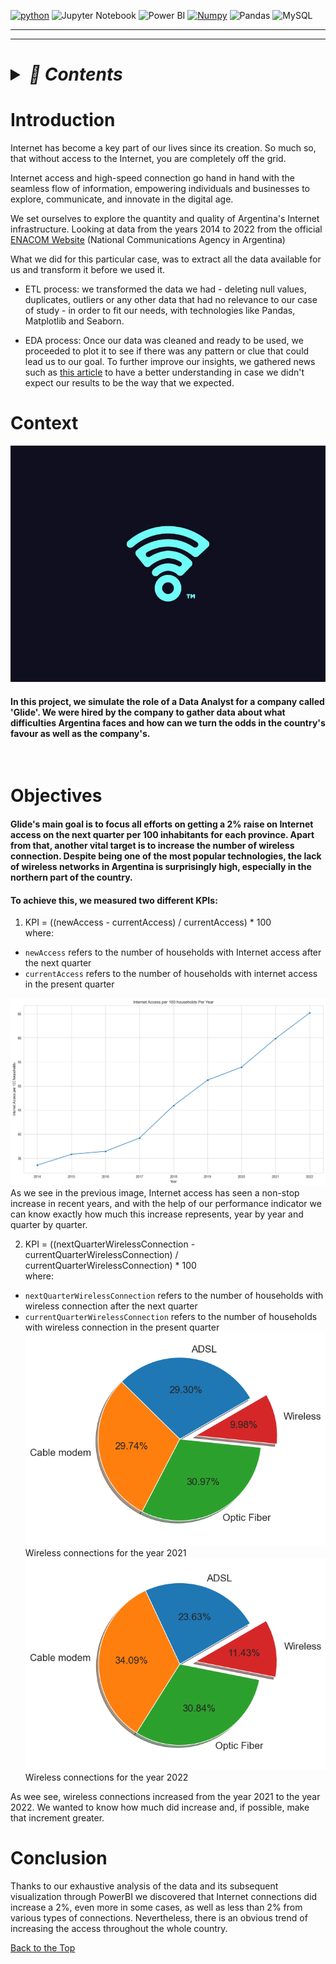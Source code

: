 <span id = 'top'></span>
<a href='https://github.com/shivamkapasia0' target="_blank"><img alt='python' src='https://img.shields.io/badge/Python-100000?style=for-the-badge&logo=python&logoColor=FFFF00&labelColor=0C86EA&color=FFFFFF'/></a>
![Jupyter Notebook](https://img.shields.io/badge/Jupyter-F37626.svg?&style=for-the-badge&logo=Jupyter&logoColor=black)
![Power BI](https://img.shields.io/badge/PowerBI-000000?style=for-the-badge&logo=Power%20BI&logoColor=yellow)
<a href='https://github.com/shivamkapasia0' target="_blank"><img alt='Numpy' src='https://img.shields.io/badge/numpy-100000?style=for-the-badge&logo=Numpy&logoColor=2291A9&labelColor=FFFFFF&color=FFFFFF'/></a>
![Pandas](https://img.shields.io/badge/Pandas-2C2D72?style=for-the-badge&logo=pandas&logoColor=white)
![MySQL](https://img.shields.io/badge/MySQL-005C84?style=for-the-badge&logo=mysql&logoColor=white)

---

---

<h1><details><summary><i>📌 Contents</i></summary>

### [1. Introduction](#introduction)

### [2. Context](#context)

### [3. Objectives](#objectives)

### [4. Conclusion](#conclusion)

</details></h1>

# Introduction

Internet has become a key part of our lives since its creation. So much so, that without access to the Internet, you are completely off the grid. <br>

Internet access and high-speed connection go hand in hand with the seamless flow of information, empowering individuals and businesses to explore, communicate, and innovate in the digital age.

We set ourselves to explore the quantity and quality of Argentina's Internet infrastructure. Looking at data from the years 2014 to 2022 from the official [ENACOM Website](https://datosabiertos.enacom.gob.ar/dashboards/20000/acceso-a-internet/) (National Communications Agency in Argentina)

What we did for this particular case, was to extract all the data available for us and transform it before we used it.

- ETL process: we transformed the data we had - deleting null values, duplicates, outliers or any other data that had no relevance to our case of study - in order to fit our needs, with technologies like Pandas, Matplotlib and Seaborn.

- EDA process: Once our data was cleaned and ready to be used, we proceeded to plot it to see if there was any pattern or clue that could lead us to our goal. To further improve our insights, we gathered news such as [this article](https://www.clarin.com/economia/teletrabajo-pandemia-medio-millon-hogares-contrato-internet_0_nn6f0GHvOT.html) to have a better understanding in case we didn't expect our results to be the way that we expected.

# Context

![Logo](./assets/images/logo.jpg)

#### In this project, we simulate the role of a Data Analyst for a company called '**Glide**'. We were hired by the company to gather data about what difficulties Argentina faces and how can we turn the odds in the country's favour as well as the company's.

<br>

# Objectives

#### Glide's main goal is to focus all efforts on getting a 2% raise on Internet access on the next quarter per 100 inhabitants for each province. Apart from that, another vital target is to increase the number of wireless connection. Despite being one of the most popular technologies, the lack of wireless networks in Argentina is surprisingly high, especially in the northern part of the country.

#### To achieve this, we measured two different KPIs:

1. KPI = ((newAccess - currentAccess) / currentAccess) \* 100 <br>
   where:

- `newAccess` refers to the number of households with Internet access after the next quarter
- `currentAccess` refers to the number of households with internet access in the present quarter

![Internet Access per 100 houses per year](./assets/images/internet_access_per_100_houses_per_year.png)
As we see in the previous image, Internet access has seen a non-stop increase in recent years, and with the help of our performance indicator we can know exactly how much this increase represents, year by year and quarter by quarter.

2. KPI = ((nextQuarterWirelessConnection - currentQuarterWirelessConnection) / currentQuarterWirelessConnection) \* 100 <br>
   where:

- `nextQuarterWirelessConnection` refers to the number of households with wireless connection after the next quarter
- `currentQuarterWirelessConnection` refers to the number of households with wireless connection in the present quarter
  ![Wireless Connections](./assets/images/pie_wireless.png)
  Wireless connections for the year 2021
  ![Wireless Connections](./assets/images/pie_wireless_2.png)
  Wireless connections for the year 2022

As wee see, wireless connections increased from the year 2021 to the year 2022. We wanted to know how much did increase and, if possible, make that increment greater.

# Conclusion

Thanks to our exhaustive analysis of the data and its subsequent visualization through PowerBI we discovered that Internet connections did increase a 2%, even more in some cases, as well as less than 2% from various types of connections. Nevertheless, there is an obvious trend of increasing the access throughout the whole country.

<a href = #top >Back to the Top</a>
